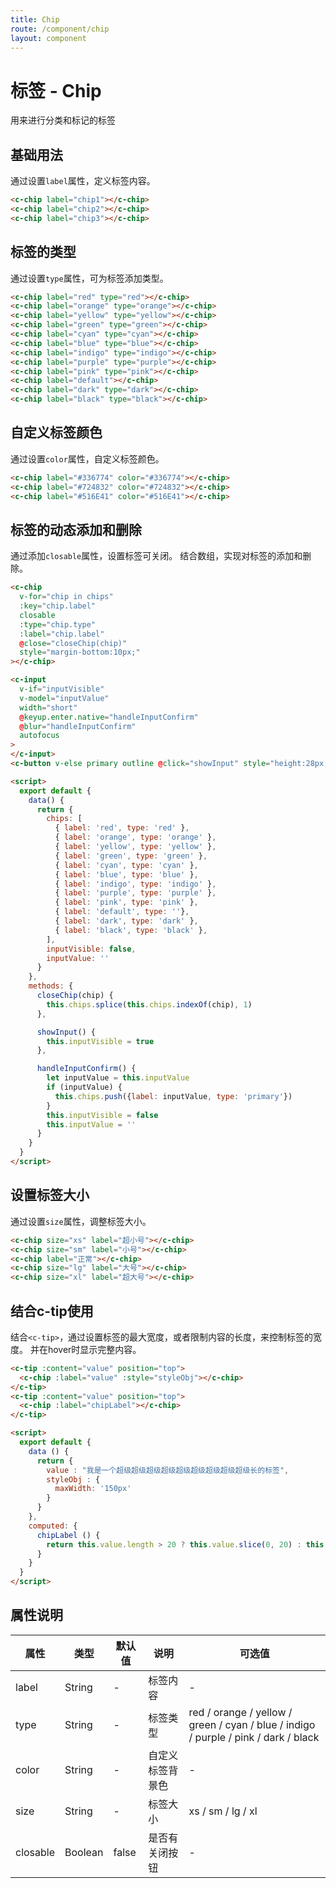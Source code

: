```yaml
---
title: Chip
route: /component/chip
layout: component
---
```


# 标签 - Chip

用来进行分类和标记的标签

## 基础用法
通过设置`label`属性，定义标签内容。
```html
<c-chip label="chip1"></c-chip>
<c-chip label="chip2"></c-chip>
<c-chip label="chip3"></c-chip>
```

## 标签的类型
通过设置`type`属性，可为标签添加类型。
```html
<c-chip label="red" type="red"></c-chip>
<c-chip label="orange" type="orange"></c-chip>
<c-chip label="yellow" type="yellow"></c-chip>
<c-chip label="green" type="green"></c-chip>
<c-chip label="cyan" type="cyan"></c-chip>
<c-chip label="blue" type="blue"></c-chip>
<c-chip label="indigo" type="indigo"></c-chip>
<c-chip label="purple" type="purple"></c-chip>
<c-chip label="pink" type="pink"></c-chip>
<c-chip label="default"></c-chip>
<c-chip label="dark" type="dark"></c-chip>
<c-chip label="black" type="black"></c-chip>
```

## 自定义标签颜色
通过设置`color`属性，自定义标签颜色。
```html
<c-chip label="#336774" color="#336774"></c-chip>
<c-chip label="#724832" color="#724832"></c-chip>
<c-chip label="#516E41" color="#516E41"></c-chip>
```

## 标签的动态添加和删除

通过添加`closable`属性，设置标签可关闭。
结合数组，实现对标签的添加和删除。

```html
<c-chip
  v-for="chip in chips"
  :key="chip.label"
  closable
  :type="chip.type"
  :label="chip.label"
  @close="closeChip(chip)"
  style="margin-bottom:10px;"
></c-chip>

<c-input
  v-if="inputVisible"
  v-model="inputValue"
  width="short"
  @keyup.enter.native="handleInputConfirm"
  @blur="handleInputConfirm"
  autofocus
>
</c-input>
<c-button v-else primary outline @click="showInput" style="height:28px;">+ New Chip</c-button>

<script>
  export default {
    data() {
      return {
        chips: [
          { label: 'red', type: 'red' },
          { label: 'orange', type: 'orange' },
          { label: 'yellow', type: 'yellow' },
          { label: 'green', type: 'green' },
          { label: 'cyan', type: 'cyan' },
          { label: 'blue', type: 'blue' },
          { label: 'indigo', type: 'indigo' },
          { label: 'purple', type: 'purple' },
          { label: 'pink', type: 'pink' },
          { label: 'default', type: ''},
          { label: 'dark', type: 'dark' },
          { label: 'black', type: 'black' },
        ],
        inputVisible: false,
        inputValue: ''
      }
    },
    methods: {
      closeChip(chip) {
        this.chips.splice(this.chips.indexOf(chip), 1)
      },

      showInput() {
        this.inputVisible = true
      },

      handleInputConfirm() {
        let inputValue = this.inputValue
        if (inputValue) {
          this.chips.push({label: inputValue, type: 'primary'})
        }
        this.inputVisible = false
        this.inputValue = ''
      }
    }
  }
</script>
```

## 设置标签大小
通过设置`size`属性，调整标签大小。
```html
<c-chip size="xs" label="超小号"></c-chip>
<c-chip size="sm" label="小号"></c-chip>
<c-chip label="正常"></c-chip>
<c-chip size="lg" label="大号"></c-chip>
<c-chip size="xl" label="超大号"></c-chip>
```

## 结合c-tip使用
结合`<c-tip>`，通过设置标签的最大宽度，或者限制内容的长度，来控制标签的宽度。
并在hover时显示完整内容。
```html
<c-tip :content="value" position="top">
  <c-chip :label="value" :style="styleObj"></c-chip>
</c-tip>
<c-tip :content="value" position="top">
  <c-chip :label="chipLabel"></c-chip>
</c-tip>

<script>
  export default {
    data () {
      return {
        value : "我是一个超级超级超级超级超级超级超级超级超级长的标签",
        styleObj : {
          maxWidth: '150px'
        }
      }
    },
    computed: {
      chipLabel () {
        return this.value.length > 20 ? this.value.slice(0, 20) : this.value
      }
    }
  }
</script>
```

## 属性说明

| 属性 | 类型 | 默认值 | 说明 | 可选值 |
|-----|------|-------|-----|-------|
| label | String | - | 标签内容 | - |
| type | String | - | 标签类型 | red / orange / yellow / green / cyan / blue / indigo / purple / pink / dark / black |
| color | String | - | 自定义标签背景色 | - |
| size | String | - | 标签大小 | xs / sm / lg / xl |
| closable | Boolean | false | 是否有关闭按钮 | - |
